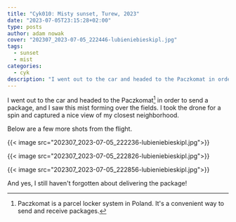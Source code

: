 ```yaml
---
title: "Cyk010: Misty sunset, Turew, 2023"
date: "2023-07-05T23:15:28+02:00"
type: posts
author: adam nowak
cover: "202307_2023-07-05_222446-lubieniebieskipl.jpg"
tags:
  - sunset
  - mist
categories:
  - cyk
description: "I went out to the car and headed to the Paczkomat in order to send a package, and I saw this mist forming over the fields. I took the drone for a spin and captured a nice view of my closest neighborhood."
---
```


I went out to the car and headed to the Paczkomat[^1] in order to send a package, and I saw this mist forming over the fields. I took the drone for a spin and captured a nice view of my closest neighborhood.

Below are a few more shots from the flight.

{{< image src="202307_2023-07-05_222236-lubieniebieskipl.jpg">}}

{{< image src="202307_2023-07-05_222826-lubieniebieskipl.jpg">}}

{{< image src="202307_2023-07-05_222856-lubieniebieskipl.jpg">}}

And yes, I still haven't forgotten about delivering the package!

[^1]: Paczkomat is a parcel locker system in Poland. It's a convenient way to send and receive packages.